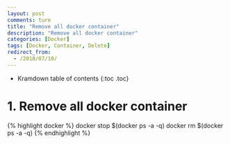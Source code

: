 ```yaml
---
layout: post
comments: ture
title: "Remove all docker container"
description: "Remove all docker container"
categories: [Docker]
tags: [Docker, Container, Delete]
redirect_from:
  - /2018/07/10/
---
```


* Kramdown table of contents
{:toc .toc}

# 1. Remove all docker container
{% highlight docker %}
docker stop $(docker ps -a -q)
docker rm $(docker ps -a -q)
{% endhighlight %}